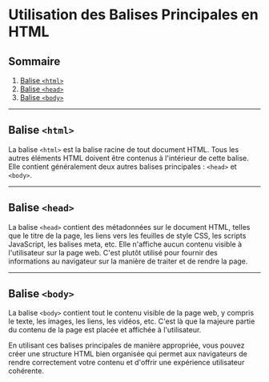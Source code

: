 # Utilisation des Balises Principales en HTML

## Sommaire
1. [Balise `<html>`](#balise-html)
2. [Balise `<head>`](#balise-head)
3. [Balise `<body>`](#balise-body)

---

## Balise `<html>`
La balise `<html>` est la balise racine de tout document HTML. Tous les autres éléments HTML doivent être contenus à l'intérieur de cette balise. Elle contient généralement deux autres balises principales : `<head>` et `<body>`.

---

## Balise `<head>`
La balise `<head>` contient des métadonnées sur le document HTML, telles que le titre de la page, les liens vers les feuilles de style CSS, les scripts JavaScript, les balises meta, etc. Elle n'affiche aucun contenu visible à l'utilisateur sur la page web. C'est plutôt utilisé pour fournir des informations au navigateur sur la manière de traiter et de rendre la page.

---

## Balise `<body>`
La balise `<body>` contient tout le contenu visible de la page web, y compris le texte, les images, les liens, les vidéos, etc. C'est là que la majeure partie du contenu de la page est placée et affichée à l'utilisateur.

En utilisant ces balises principales de manière appropriée, vous pouvez créer une structure HTML bien organisée qui permet aux navigateurs de rendre correctement votre contenu et d'offrir une expérience utilisateur cohérente.

